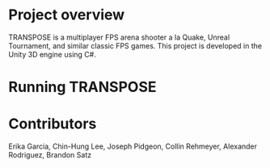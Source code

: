 # Project overview

TRANSPOSE is a multiplayer FPS arena shooter a la Quake, Unreal Tournament, and similar classic FPS games. This project is developed in the Unity 3D engine using C#.

# Running TRANSPOSE


# Contributors

Erika Garcia, Chin-Hung Lee, Joseph Pidgeon, Collin Rehmeyer, Alexander Rodriguez, Brandon Satz
